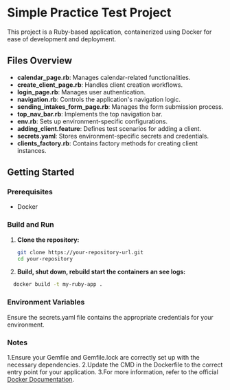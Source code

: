 # Simple Practice Test Project

This project is a Ruby-based application, containerized using Docker for ease of development and deployment.

## Files Overview

- **calendar_page.rb**: Manages calendar-related functionalities.
- **create_client_page.rb**: Handles client creation workflows.
- **login_page.rb**: Manages user authentication.
- **navigation.rb**: Controls the application's navigation logic.
- **sending_intakes_form_page.rb**: Manages the form submission process.
- **top_nav_bar.rb**: Implements the top navigation bar.
- **env.rb**: Sets up environment-specific configurations.
- **adding_client.feature**: Defines test scenarios for adding a client.
- **secrets.yaml**: Stores environment-specific secrets and credentials.
- **clients_factory.rb**: Contains factory methods for creating client instances.

## Getting Started

### Prerequisites

- Docker

### Build and Run

1. **Clone the repository:**
   ```sh
   git clone https://your-repository-url.git
   cd your-repository
   
2. **Build, shut down, rebuild start the containers an see logs:**
```sh
  docker build -t my-ruby-app .
```

### Environment Variables
Ensure the secrets.yaml file contains the appropriate credentials for your environment.

### Notes

1.Ensure your Gemfile and Gemfile.lock are correctly set up with the necessary dependencies.
2.Update the CMD in the Dockerfile to the correct entry point for your application.
3.For more information, refer to the official [Docker Documentation](Docker).



